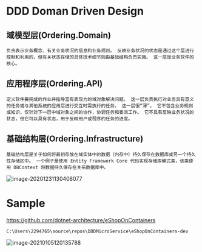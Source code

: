 # DDD Doman Driven Design 

## 域模型层(Ordering.Domain)
```
负责表示业务概念、有关业务状况的信息和业务规则。 反映业务状况的状态是通过这个层进行控制和利用的，但有关状态存储的具体技术细节则由基础结构负责实施。 这一层是业务软件的核心。
```
## 应用程序层(Ordering.API)
```
定义软件要完成的作业并指导富有表现力的域对象解决问题。 这一层负责执行对业务具有意义的任务或与其他系统的应用层进行交互时需执行的任务。 这一层很“薄”。 它不包含业务规则或知识，仅针对下一层中域对象之间的协作，协调任务和委派工作。 它不具有反映业务状况的状态，但它可以具有状态，用于反映用户或程序的任务的进度。
```

## 基础结构层(Ordering.Infrastructure)
```
基础结构层是关于如何将最初存放在域实体中的数据（内存中）持久保存在数据库或另一个持久性存储区中。 一个例子是使用 Entity Framework Core 代码实现存储库模式类，该类使用 DBContext 将数据持久保存在关系数据库中。
```

![image-20201231130408077](C:\Users\2294765\AppData\Roaming\Typora\typora-user-images\image-20201231130408077.png)

# Sample

https://github.com/dotnet-architecture/eShopOnContainers

`C:\Users\2294765\source\repos\DDDMicroService\eShopOnContainers-dev`

![image-20210105120135788](C:\Users\2294765\AppData\Roaming\Typora\typora-user-images\image-20210105120135788.png)

